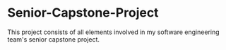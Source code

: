 # Senior-Capstone-Project
This project consists of all elements involved in my software engineering team's senior capstone project. 
